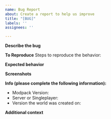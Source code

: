```yaml
---
name: Bug Report
about: Create a report to help us improve
title: "[BUG]"
labels: ''
assignees: ''

---
```

<!-- ISSUES NOT USING OUR TEMPLATE WILL NOT BE CONSIDERED AND WILL BE CLOSED! -->

**Describe the bug**
<!-- A clear and concise description of what the bug is. -->

**To Reproduce**
Steps to reproduce the behavior:

**Expected behavior**
<!-- A clear and concise description of what you expected to happen. -->

**Screenshots**
<!-- If applicable, add screenshots to help explain your problem. -->

**Info (please complete the following information):**
 - Modpack Version: 
 - Server or Singleplayer:
 - Version the world was created on:

**Additional context**
<!-- Add any other context about the problem here and your thoughts about what could have caused it. -->
